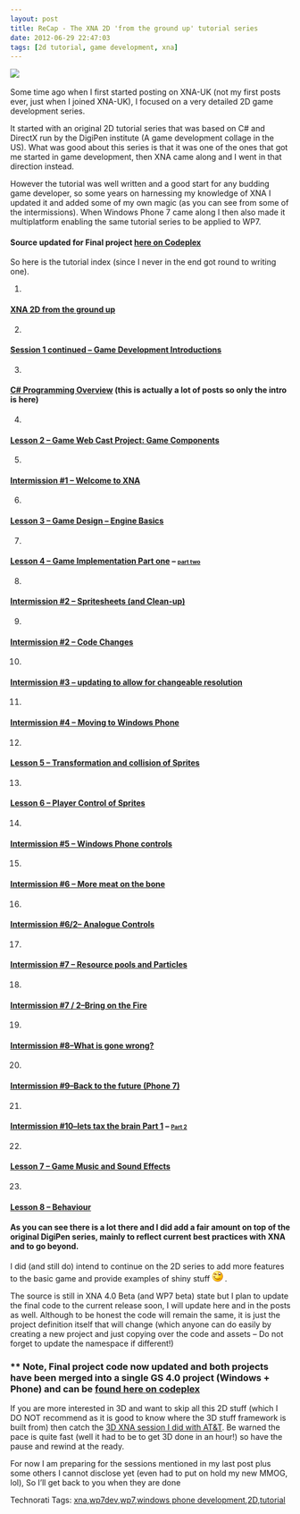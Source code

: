 ```yaml
---
layout: post
title: ReCap - The XNA 2D 'from the ground up' tutorial series
date: 2012-06-29 22:47:03
tags: [2d tutorial, game development, xna]
---
```


![](http://static.howstuffworks.com/gif/telescope-sam-1.jpg)

Some time ago when I first started posting on XNA-UK (not my first posts ever, just when I joined XNA-UK), I focused on a very detailed 2D game development series.

It started with an original 2D tutorial series that was based on C# and DirectX run by the DigiPen institute (A game development collage in the US).  What was good about this series is that it was one of the ones that got me started in game development, then XNA came along and I went in that direction instead.

However the tutorial was well written and a good start for any budding game developer, so some years on harnessing my knowledge of XNA I updated it and added some of my own magic (as you can see from some of the intermissions).  When Windows Phone 7 came along I then also made it multiplatform enabling the same tutorial series to be applied to WP7.

#### Source updated for Final project [here on Codeplex](http://startrooper2dxna.codeplex.com/releases/view/61496)

So here is the tutorial index (since I never in the end got round to writing one).

1. 
#### [XNA 2D from the ground up](http://darkgenesis.zenithmoon.com/?p=87)
2. 
#### [Session 1 continued – Game Development Introductions](http://darkgenesis.zenithmoon.com/?p=89)
3. 
#### [C# Programming Overview](http://darkgenesis.zenithmoon.com/?p=91) (this is actually a lot of posts so only the intro is here)
4. 
#### [Lesson 2 – Game Web Cast Project: Game Components](http://darkgenesis.zenithmoon.com/?p=214)
5. 
#### [Intermission #1 – Welcome to XNA](http://darkgenesis.zenithmoon.com/?p=116)
6. 
#### [Lesson 3 – Game Design – Engine Basics](http://darkgenesis.zenithmoon.com/?p=118)
7. 
#### [Lesson 4 – Game Implementation Part one](http://darkgenesis.zenithmoon.com/?p=120) – [<font size="1">part two</font>](http://darkgenesis.zenithmoon.com/?p=122)
8. 
#### [Intermission #2 – Spritesheets (and Clean-up)](http://darkgenesis.zenithmoon.com/?p=124)
9. 
#### [Intermission #2 – Code Changes](http://darkgenesis.zenithmoon.com/?p=126)
10. 
#### [Intermission #3 – updating to allow for changeable resolution](http://darkgenesis.zenithmoon.com/?p=128)
11. 
#### [Intermission #4 – Moving to Windows Phone](http://darkgenesis.zenithmoon.com/?p=130)
12. 
#### [Lesson 5 – Transformation and collision of Sprites](http://darkgenesis.zenithmoon.com/?p=132) 
13. 
#### [Lesson 6 – Player Control of Sprites](http://darkgenesis.zenithmoon.com/?p=134)
14. 
#### [Intermission #5 – Windows Phone controls](http://darkgenesis.zenithmoon.com/?p=136)
15. 
#### [Intermission #6 – More meat on the bone](http://darkgenesis.zenithmoon.com/?p=138)
16. 
#### [Intermission #6/2– Analogue Controls](http://darkgenesis.zenithmoon.com/?p=140)
17. 
#### [Intermission #7 – Resource pools and Particles](http://darkgenesis.zenithmoon.com/?p=142)
18. 
#### [Intermission #7 / 2–Bring on the Fire](http://darkgenesis.zenithmoon.com/?p=145)
19. 
#### [Intermission #8–What is gone wrong?](http://darkgenesis.zenithmoon.com/?p=154)
20. 
#### [Intermission #9–Back to the future (Phone 7)](http://darkgenesis.zenithmoon.com/?p=158)
21. 
#### [Intermission #10–lets tax the brain Part 1](http://darkgenesis.zenithmoon.com/?p=163) –  [<font size="1">Part 2</font>](http://darkgenesis.zenithmoon.com/?p=165)
22. 
#### [Lesson 7 – Game Music and Sound Effects](http://darkgenesis.zenithmoon.com/?p=167)
23. 
#### [Lesson 8 – Behaviour](http://darkgenesis.zenithmoon.com/?p=182)

#### As you can see there is a lot there and I did add a fair amount on top of the original DigiPen series, mainly to reflect current best practices with XNA and to go beyond.

I did (and still do) intend to continue on the 2D series to add more features to the basic game and provide examples of shiny stuff ![Winking smile](/assets/img/wordpress/2012/06/wlEmoticon-winkingsmile6.png) .

The source is still in XNA 4.0 Beta (and WP7 beta) state but I plan to update the final code to the current release soon, I will update here and in the posts as well.  Although to be honest the code will remain the same, it is just the project definition itself that will change (which anyone can do easily by creating a new project and just copying over the code and assets – Do not forget to update the namespace if different!)

### \*\* Note, Final project code now updated and both projects have been merged into a single GS 4.0 project (Windows + Phone) and can be [found here on codeplex](http://startrooper2dxna.codeplex.com/releases/view/61496)

If you are more interested in 3D and want to skip all this 2D stuff (which I DO NOT recommend as it is good to know where the 3D stuff framework is built from) then catch the [3D XNA session I did with AT&T](http://developer.att.com/developer/Home/Community/null/Events/EventsArchive/4900052).  Be warned the pace is quite fast (well it had to be to get 3D done in an hour!) so have the pause and rewind at the ready.

For now I am preparing for the sessions mentioned in my last post plus some others I cannot disclose yet (even had to put on hold my new MMOG, lol), So I’ll get back to you when they are done

Technorati Tags: [xna](http://technorati.com/tags/xna),[wp7dev](http://technorati.com/tags/wp7dev),[wp7](http://technorati.com/tags/wp7),[windows phone development](http://technorati.com/tags/windows+phone+development),[2D](http://technorati.com/tags/2D),[tutorial](http://technorati.com/tags/tutorial)
